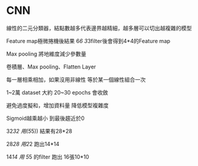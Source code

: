 # CNN
線性的二元分類器，結點數越多代表邊界越精細，越多層可以切出越複雜的模型

Feature map極微捲機後結果 6*6 3*3filter後會得到4*4的Feature map

Max pooling 將地維度減少參數量

卷積層、Max pooling、Flatten Layer

每一層相乘相加，如果沒用非線性   等於某一個線性組合一次

1~2萬 dataset 大約 20~30 epochs 會收斂

避免過度擬和，增加資料量 降低模型複雜度

Sigmoid越乘越小 到最後趨近於0


32*32 用(5*5))  結果有28*28

28*28   用2*2  跑出14*14

14*14 用 5*5 的filter 跑出 16張10*10

